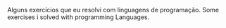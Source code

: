 Alguns exercícios que eu resolvi com linguagens de programação.
Some exercises i solved with programming Languages.
